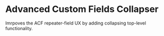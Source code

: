 # Advanced Custom Fields Collapser

Imrpoves the ACF repeater-field UX by adding collapsing top-level functionality.
